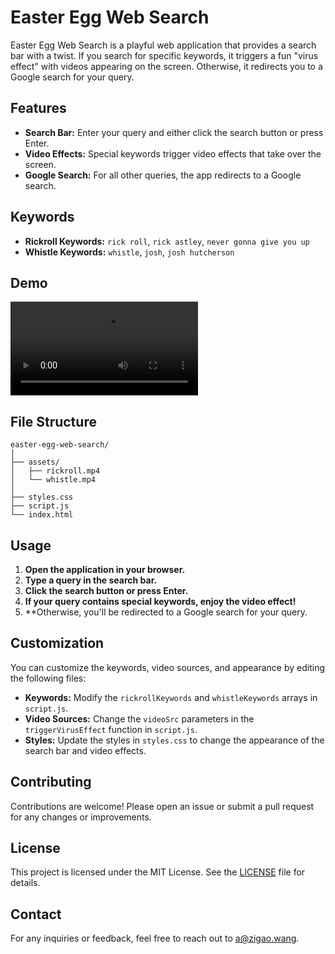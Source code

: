 # Easter Egg Web Search

Easter Egg Web Search is a playful web application that provides a search bar with a twist. If you search for specific keywords, it triggers a fun "virus effect" with videos appearing on the screen. Otherwise, it redirects you to a Google search for your query.

## Features

- **Search Bar:** Enter your query and either click the search button or press Enter.
- **Video Effects:** Special keywords trigger video effects that take over the screen.
- **Google Search:** For all other queries, the app redirects to a Google search.

## Keywords

- **Rickroll Keywords:** `rick roll`, `rick astley`, `never gonna give you up`
- **Whistle Keywords:** `whistle`, `josh`, `josh hutcherson`

## Demo

![Demo Video](https://assets.zigao.wang/img/CleanShot%202024-08-20%20at%2013.03.56.mp4)


## File Structure

```
easter-egg-web-search/
│
├── assets/
│   ├── rickroll.mp4
│   └── whistle.mp4
│
├── styles.css
├── script.js
└── index.html
```

## Usage

1. **Open the application in your browser.**
2. **Type a query in the search bar.**
3. **Click the search button or press Enter.**
4. **If your query contains special keywords, enjoy the video effect!**
5. **Otherwise, you'll be redirected to a Google search for your query.

## Customization

You can customize the keywords, video sources, and appearance by editing the following files:

- **Keywords:** Modify the `rickrollKeywords` and `whistleKeywords` arrays in `script.js`.
- **Video Sources:** Change the `videoSrc` parameters in the `triggerVirusEffect` function in `script.js`.
- **Styles:** Update the styles in `styles.css` to change the appearance of the search bar and video effects.

## Contributing

Contributions are welcome! Please open an issue or submit a pull request for any changes or improvements.

## License

This project is licensed under the MIT License. See the [LICENSE](LICENSE) file for details.

## Contact

For any inquiries or feedback, feel free to reach out to [a@zigao.wang](mailto:a@zigao.wang).